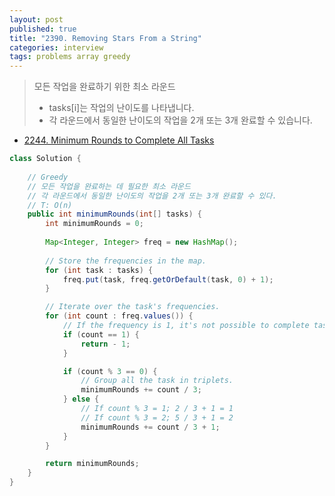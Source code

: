```yaml
---
layout: post
published: true
title: "2390. Removing Stars From a String"
categories: interview
tags: problems array greedy
---
```


> 모든 작업을 완료하기 위한 최소 라운드
> - tasks[i]는 작업의 난이도를 나타냅니다.  
> - 각 라운드에서 동일한 난이도의 작업을 2개 또는 3개 완료할 수 있습니다.  

- [2244. Minimum Rounds to Complete All Tasks](https://leetcode.com/problems/minimum-rounds-to-complete-all-tasks/)

```java
class Solution {
    
    // Greedy
    // 모든 작업을 완료하는 데 필요한 최소 라운드
    // 각 라운드에서 동일한 난이도의 작업을 2개 또는 3개 완료할 수 있다.
    // T: O(n)
    public int minimumRounds(int[] tasks) {
        int minimumRounds = 0;
        
        Map<Integer, Integer> freq = new HashMap();
        
        // Store the frequencies in the map.
        for (int task : tasks) {
            freq.put(task, freq.getOrDefault(task, 0) + 1);
        }

        // Iterate over the task's frequencies.
        for (int count : freq.values()) {
            // If the frequency is 1, it's not possible to complete tasks.
            if (count == 1) {
                return - 1;
            }

            if (count % 3 == 0) {
                // Group all the task in triplets.
                minimumRounds += count / 3;
            } else {
                // If count % 3 = 1; 2 / 3 + 1 = 1 
                // If count % 3 = 2; 5 / 3 + 1 = 2 
                minimumRounds += count / 3 + 1;
            }
        }

        return minimumRounds;
    }
}
```